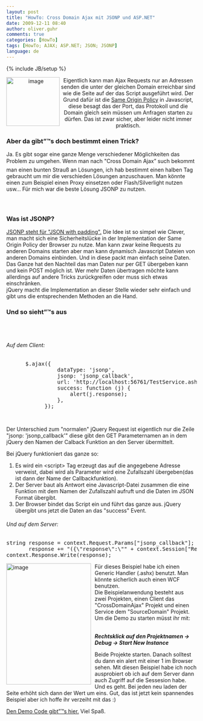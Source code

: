 ```yaml
---
layout: post
title: "HowTo: Cross Domain Ajax mit JSONP und ASP.NET"
date: 2009-12-11 08:40
author: oliver.guhr
comments: true
categories: [HowTo]
tags: [HowTo; AJAX; ASP.NET; JSON; JSONP]
language: de
---
```

{% include JB/setup %}
<p align="center"><a href="{{BASE_PATH}}/assets/wp-images/image881.png"><img style="border-bottom: 0px; border-left: 0px; margin: 0px; display: inline; border-top: 0px; border-right: 0px" title="image" border="0" alt="image" align="left" src="{{BASE_PATH}}/assets/wp-images/image_thumb66.png" width="141" height="129" /></a> Eigentlich kann man Ajax Requests nur an Adressen senden die unter der gleichen Domain erreichbar sind wie die Seite auf der das Script ausgeführt wird. Der Grund dafür ist die <a href="http://de.wikipedia.org/wiki/Same_Origin_Policy" target="_blank">Same Origin Policy</a> in Javascript, diese besagt das der Port, das Protokoll und die Domain gleich sein müssen um Anfragen starten zu dürfen. Das ist zwar sicher, aber leider nicht immer praktisch.</p>  <h3>Aber da gibt”™s doch bestimmt einen Trick?</h3>  <p>Ja. Es gibt sogar eine ganze Menge verschiedener Möglichkeiten das Problem zu umgehen. Wenn man nach "Cross Domain Ajax” such bekommt man einen bunten Strauß an Lösungen, ich hab bestimmt einen halben Tag gebraucht um mir die verschieden Lösungen anzuschauen. Man könnte einen zum Beispiel einen Proxy einsetzen oder Flash/Silverlight nutzen usw... Für mich war die beste Lösung JSONP zu nutzen.</p>  <h4>&#160;</h4>  <h3>Was ist JSONP?</h3>  <p align="left"><a href="http://en.wikipedia.org/wiki/JSON#JSONP" target="_blank">JSONP steht für "JSON with padding".</a> Die Idee ist so simpel wie Clever, man macht sich eine Sicherheitslücke in der Implementation der Same Origin Policy der Browser zu nutze. Man kann zwar keine Requests zu anderen Domains starten aber man kann dynamisch Javascript Dateien von anderen Domains einbinden. Und in diese packt man einfach seine Daten. Das Ganze hat den Nachteil das man Daten nur per GET übergeben kann und kein POST möglich ist. Wer mehr Daten übertragen möchte kann allerdings auf andere Tricks zurückgreifen oder muss sich etwas einschränken.     <br />jQuery macht die Implementation an dieser Stelle wieder sehr einfach und gibt uns die entsprechenden Methoden an die Hand.</p>  <h3>Und so sieht”™s aus</h3>  <h6>&#160;</h6>  <h6><em>Auf dem Client:</em></h6>  <div style="padding-bottom: 0px; margin: 0px; padding-left: 0px; padding-right: 0px; display: inline; float: none; padding-top: 0px" id="scid:812469c5-0cb0-4c63-8c15-c81123a09de7:59f252ab-d965-4523-b008-18714dd96e67" class="wlWriterEditableSmartContent"><pre name="code" class="c#">
      $.ajax({
                dataType: 'jsonp',
                jsonp: 'jsonp_callback',
                url: 'http://localhost:56761/TestService.ashx',
                success: function (j) {
                    alert(j.response);
                },
            });     

</pre></div>

<p>Der Unterschied zum "normalen" jQuery Request ist eigentlich nur die Zeile "jsonp: 'jsonp_callback'" diese gibt den GET Parameternamen an in dem jQuery den Namen der Calback Funktion an den Server übermittelt. </p>

<p>Bei jQuery funktioniert das ganze so:</p>

<ol>
  <li>Es wird ein &lt;script&gt; Tag erzeugt das auf die angegebene Adresse verweist, dabei wird als Parameter wird eine Zufallszahl übergeben(das ist dann der Name der Callbackfunktion). </li>

  <li>Der Server baut als Antwort eine Javascript-Datei zusammen die eine Funktion mit dem Namen der Zufallszahl aufruft und die Daten im JSON Format übergibt. </li>

  <li>Der Browser bindet das Script ein und führt das ganze aus. jQuery übergibt uns jetzt die Daten an das "success" Event. </li>
</ol>

<h6><em>Und auf dem Server:</em></h6>

<div style="padding-bottom: 0px; margin: 0px; padding-left: 0px; padding-right: 0px; display: inline; float: none; padding-top: 0px" id="scid:812469c5-0cb0-4c63-8c15-c81123a09de7:35344d39-ea21-4560-8561-838b22133041" class="wlWriterEditableSmartContent"><pre name="code" class="c#">string response = context.Request.Params["jsonp_callback"];
       response += "({\"response\":\"" + context.Session["RequestCounter"]  + " requests startet\"});";
context.Response.Write(response);
</pre></div>

<p></p>

<p><a href="{{BASE_PATH}}/assets/wp-images/image882.png"><img style="border-bottom: 0px; border-left: 0px; margin: 0px 10px 0px 0px; display: inline; border-top: 0px; border-right: 0px" title="image" border="0" alt="image" align="left" src="{{BASE_PATH}}/assets/wp-images/image_thumb67.png" width="224" height="320" /></a> </p>

<p>Für dieses Beispiel habe ich einen Generic Handler (.ashx) benutzt. Man könnte sicherlich auch einen WCF benutzen. 
  <br />Die Beispielanwendung besteht aus zwei Projekten, einen Client das "CrossDomainAjax" Projekt und einen Service dem "SourceDomain" Projekt. Um die Demo zu starten müsst ihr mit: 

  <br /><b><i>Rechtsklick auf den Projektnamen -&gt; Debug -&gt; Start New Instance</i></b></p>

<p>Beide Projekte starten. Danach solltest du dann ein alert mit einer 1 im Browser sehen. Mit diesen Beispiel habe ich noch ausprobiert ob ich auf dem Server dann auch Zugriff auf die Sessesion habe. Und es geht. Bei jeden neu laden der Seite erhöht sich dann der Wert um eins. Gut, das ist jetzt kein spannendes Beispiel aber ich hoffe ihr verzeiht mit das :)</p>

<p><a href="{{BASE_PATH}}/assets/files/democode/crossdomainajax/CrossDomainAjax.zip" target="_blank">Den Demo Code gibt”™s hier.</a> Viel Spaß. </p>
